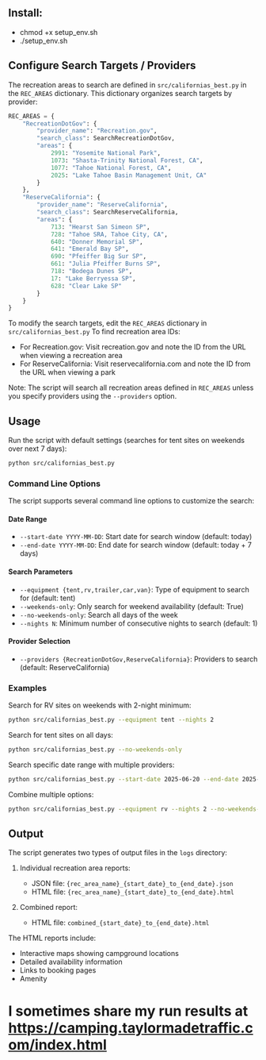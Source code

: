 ## Install:
- chmod +x setup_env.sh
- ./setup_env.sh


## Configure Search Targets / Providers

The recreation areas to search are defined in `src/californias_best.py` in the `REC_AREAS` dictionary. This dictionary organizes search targets by provider:

```python
REC_AREAS = {
    "RecreationDotGov": {
        "provider_name": "Recreation.gov",
        "search_class": SearchRecreationDotGov,
        "areas": {
            2991: "Yosemite National Park",
            1073: "Shasta-Trinity National Forest, CA",
            1077: "Tahoe National Forest, CA",
            2025: "Lake Tahoe Basin Management Unit, CA"
        }
    },
    "ReserveCalifornia": {
        "provider_name": "ReserveCalifornia",
        "search_class": SearchReserveCalifornia,
        "areas": {
            713: "Hearst San Simeon SP",
            728: "Tahoe SRA, Tahoe City, CA",
            640: "Donner Memorial SP",
            641: "Emerald Bay SP",
            690: "Pfeiffer Big Sur SP",
            661: "Julia Pfeiffer Burns SP",
            718: "Bodega Dunes SP",
            17: "Lake Berryessa SP",
            628: "Clear Lake SP"
        }
    }
}
```

To modify the search targets, edit the `REC_AREAS` dictionary in `src/californias_best.py`
To find recreation area IDs:
- For Recreation.gov: Visit recreation.gov and note the ID from the URL when viewing a recreation area
- For ReserveCalifornia: Visit reservecalifornia.com and note the ID from the URL when viewing a park

Note: The script will search all recreation areas defined in `REC_AREAS` unless you specify providers using the `--providers` option.

## Usage

Run the script with default settings (searches for tent sites on weekends over next 7 days):

```bash
python src/californias_best.py 
```

### Command Line Options

The script supports several command line options to customize the search:

#### Date Range
- `--start-date YYYY-MM-DD`: Start date for search window (default: today)
- `--end-date YYYY-MM-DD`: End date for search window (default: today + 7 days)

#### Search Parameters
- `--equipment {tent,rv,trailer,car,van}`: Type of equipment to search for (default: tent)
- `--weekends-only`: Only search for weekend availability (default: True)
- `--no-weekends-only`: Search all days of the week
- `--nights N`: Minimum number of consecutive nights to search (default: 1)

#### Provider Selection
- `--providers {RecreationDotGov,ReserveCalifornia}`: Providers to search (default: ReserveCalifornia)

### Examples

Search for RV sites on weekends with 2-night minimum:
```bash
python src/californias_best.py --equipment tent --nights 2
```

Search for tent sites on all days:
```bash
python src/californias_best.py --no-weekends-only
```

Search specific date range with multiple providers:
```bash
python src/californias_best.py --start-date 2025-06-20 --end-date 2025-09-08 --providers RecreationDotGov ReserveCalifornia
```

Combine multiple options:
```bash
python src/californias_best.py --equipment rv --nights 2 --no-weekends-only --start-date 2025-06-20 --end-date 2025-09-08
```

## Output

The script generates two types of output files in the `logs` directory:

1. Individual recreation area reports:
   - JSON file: `{rec_area_name}_{start_date}_to_{end_date}.json`
   - HTML file: `{rec_area_name}_{start_date}_to_{end_date}.html`

2. Combined report:
   - HTML file: `combined_{start_date}_to_{end_date}.html`

The HTML reports include:
- Interactive maps showing campground locations
- Detailed availability information
- Links to booking pages
- Amenity 


# I sometimes share my run results at https://camping.taylormadetraffic.com/index.html